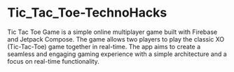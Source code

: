 # Tic_Tac_Toe-TechnoHacks
Tic Tac Toe Game is a simple online multiplayer game built with Firebase and Jetpack Compose. The game allows two players to play the classic XO (Tic-Tac-Toe) game together in real-time. The app aims to create a seamless and engaging gaming experience with a simple architecture and a focus on real-time functionality.
